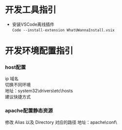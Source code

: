 # 开发工具指引

* 安装VSCode离线插件  
`Code --install-extension WhatUWannaInstall.vsix`

# 开发环境配置指引

### host配置
ip 域名  
切换不同环境  
地址：system32\drivers\etc\hosts  
建议快捷方式

### apache配置静态资源
修改 Alias 以及 Directory 对应的路径
地址：apache\conf\

